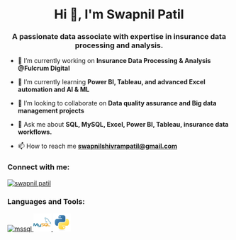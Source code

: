 <h1 align="center">Hi 👋, I'm Swapnil Patil</h1>
<h3 align="center">A passionate data associate with expertise in insurance data processing and analysis.</h3>

- 🔭 I’m currently working on **Insurance Data Processing & Analysis @Fulcrum Digital**

- 🌱 I’m currently learning **Power BI, Tableau, and advanced Excel automation and AI & ML**

- 👯 I’m looking to collaborate on **Data quality assurance and Big data management projects**

- 💬 Ask me about **SQL, MySQL, Excel, Power BI, Tableau, insurance data workflows.**

- 📫 How to reach me **swapnilshivrampatil@gmail.com**

<h3 align="left">Connect with me:</h3>
<p align="left">
<a href="https://linkedin.com/in/swapnil patil" target="blank"><img align="center" src="https://raw.githubusercontent.com/rahuldkjain/github-profile-readme-generator/master/src/images/icons/Social/linked-in-alt.svg" alt="swapnil patil" height="30" width="40" /></a>
</p>

<h3 align="left">Languages and Tools:</h3>
<p align="left"> <a href="https://www.microsoft.com/en-us/sql-server" target="_blank" rel="noreferrer"> <img src="https://www.svgrepo.com/show/303229/microsoft-sql-server-logo.svg" alt="mssql" width="40" height="40"/> </a> <a href="https://www.mysql.com/" target="_blank" rel="noreferrer"> <img src="https://raw.githubusercontent.com/devicons/devicon/master/icons/mysql/mysql-original-wordmark.svg" alt="mysql" width="40" height="40"/> </a> <a href="https://www.python.org" target="_blank" rel="noreferrer"> <img src="https://raw.githubusercontent.com/devicons/devicon/master/icons/python/python-original.svg" alt="python" width="40" height="40"/> </a> </p>

